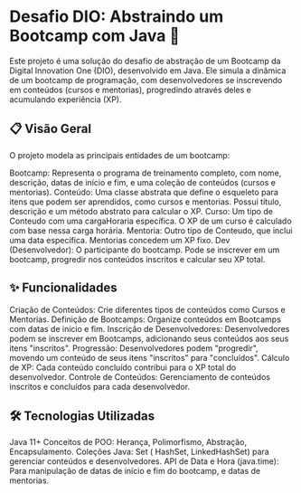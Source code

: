 # Desafio DIO: Abstraindo um Bootcamp com Java 🚀
Este projeto é uma solução do desafio de abstração de um Bootcamp da Digital Innovation One (DIO), desenvolvido em Java. Ele simula a dinâmica de um bootcamp de programação, com desenvolvedores se inscrevendo em conteúdos (cursos e mentorias), progredindo através deles e acumulando experiência (XP).

## 📋 Visão Geral
O projeto modela as principais entidades de um bootcamp:

Bootcamp: Representa o programa de treinamento completo, com nome, descrição, datas de início e fim, e uma coleção de conteúdos (cursos e mentorias).
Conteúdo: Uma classe abstrata que define o esqueleto para itens que podem ser aprendidos, como cursos e mentorias. Possui título, descrição e um método abstrato para calcular o XP.
Curso: Um tipo de Conteudo com uma cargaHoraria específica. O XP de um curso é calculado com base nessa carga horária.
Mentoria: Outro tipo de Conteudo, que inclui uma data específica. Mentorias concedem um XP fixo.
Dev (Desenvolvedor): O participante do bootcamp. Pode se inscrever em um bootcamp, progredir nos conteúdos inscritos e calcular seu XP total.

## ✨ Funcionalidades
Criação de Conteúdos: Crie diferentes tipos de conteúdos como Cursos e Mentorias.
Definição de Bootcamps: Organize conteúdos em Bootcamps com datas de início e fim.
Inscrição de Desenvolvedores: Desenvolvedores podem se inscrever em Bootcamps, adicionando seus conteúdos aos seus itens "inscritos".
Progressão: Desenvolvedores podem "progredir", movendo um conteúdo de seus itens "inscritos" para "concluídos".
Cálculo de XP: Cada conteúdo concluído contribui para o XP total do desenvolvedor.
Controle de Conteúdos: Gerenciamento de conteúdos inscritos e concluídos para cada desenvolvedor.

## 🛠️ Tecnologias Utilizadas
Java 11+
Conceitos de POO: Herança, Polimorfismo, Abstração, Encapsulamento.
Coleções Java: Set ( HashSet, LinkedHashSet) para gerenciar conteúdos e desenvolvedores.
API de Data e Hora (java.time): Para manipulação de datas de início e fim do bootcamp, e datas de mentorias.

